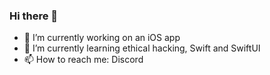 ### Hi there 👋

- 🔭 I’m currently working on an iOS app
- 🌱 I’m currently learning ethical hacking, Swift and SwiftUI
- 📫 How to reach me: Discord